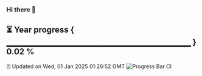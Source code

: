 ### Hi there 👋
⏳ Year progress { ▁▁▁▁▁▁▁▁▁▁▁▁▁▁▁▁▁▁▁▁▁▁▁▁▁▁▁▁▁▁ } 0.02 %
---
⏰ Updated on Wed, 01 Jan 2025 01:26:52 GMT
![Progress Bar CI](https://github.com/liununu/liununu/workflows/Progress%20Bar%20CI/badge.svg)
